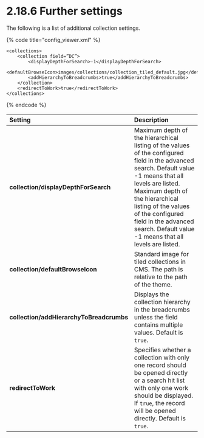 # 2.18.6 Further settings

The following is a list of additional collection settings.

{% code title="config\_viewer.xml" %}
```markup
<collections>
    <collection field=”DC”>
        <displayDepthForSearch>-1</displayDepthForSearch>
        <defaultBrowseIcon>images/collections/collection_tiled_default.jpg</defaultBrowseIcon>
        <addHierarchyToBreadcrumbs>true</addHierarchyToBreadcrumbs>
    </collection>
    <redirectToWork>true</redirectToWork>
</collections>
```
{% endcode %}

| **Setting**   | Description |
| :--- | :--- |
| **collection/displayDepthForSearch** | Maximum depth of the hierarchical listing of the values of the configured field in the advanced search. Default value -1 means that all levels are listed. Maximum depth of the hierarchical listing of the values of the configured field in the advanced search. Default value -1 means that all levels are listed. |
| **collection/defaultBrowseIcon** | Standard image for tiled collections in CMS. The path is relative to the path of the theme. |
| **collection/addHierarchyToBreadcrumbs** | Displays the collection hierarchy in the breadcrumbs unless the field contains multiple values. Default is `true`. |
| **redirectToWork** | Specifies whether a collection with only one record should be opened directly or a search hit list with only one work should be displayed. If `true`, the record will be opened directly. Default is `true`. |

